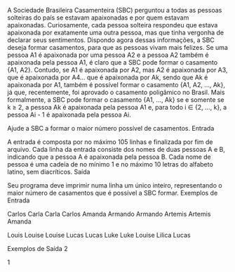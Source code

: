

A Sociedade Brasileira Casamenteira (SBC) perguntou a todas as pessoas solteiras do país se estavam apaixonadas e por quem estavam apaixonadas. Curiosamente, cada pessoa solteira respondeu que estava apaixonada por exatamente uma outra pessoa, mas que tinha vergonha de declarar seus sentimentos. Dispondo agora dessas informações, a SBC deseja formar casamentos, para que as pessoas vivam mais felizes. Se uma pessoa A1 é apaixonada por uma pessoa A2 e a pessoa A2 também é apaixonada pela pessoa A1, é claro que a SBC pode formar o casamento {A1, A2}. Contudo, se A1 é apaixonada por A2, mas A2 é apaixonada por A3, que é apaixonada por A4… que é apaixonada por Ak, sendo que Ak é apaixonada por A1, também é possível formar o casamento {A1, A2, …, Ak}, já que, recentemente, foi aprovado o casamento poligâmico no Brasil. Mais formalmente, a SBC pode formar o casamento {A1, …, Ak} se e somente se k ≥ 2, a pessoa Ak é apaixonada pela pessoa A1 e, para todo i ∈ {2, …, k}, a pessoa Ai - 1 é apaixonada pela pessoa Ai.

Ajude a SBC a formar o maior número possível de casamentos.
Entrada

A entrada é composta por no máximo 105 linhas e finalizada por fim de arquivo. Cada linha da entrada consiste dos nomes de duas pessoas A e B, indicando que a pessoa A é apaixonada pela pessoa B. Cada nome de pessoa é uma cadeia de no mínimo 1 e no máximo 10 letras do alfabeto latino, sem diacríticos.
Saída

Seu programa deve imprimir numa linha um único inteiro, representando o maior número de casamentos que é possível a SBC formar.
Exemplos de Entrada 	

Carlos Carla
Carla Carlos
Amanda Armando
Armando Artemis
Artemis Amanda

Louis Louise
Louise Lucas
Lucas Luke
Luke Louise
Lilica Lucas
	
Exemplos de Saída
2

1